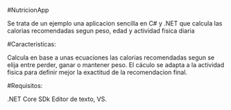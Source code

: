 #NutricionApp

Se trata de un ejemplo una aplicacion sencilla en C# y .NET que calcula las calorias recomendadas segun peso, edad y actividad fisica diaria

#Caracteristicas:

Calcula en base a unas ecuaciones las calorias recomendadas segun se elija entre perder, ganar o mantener peso.
El cáculo se adapta a la actividad fisica para definir mejor la exactitud de la recomendacion final.

#Requisitos:

.NET Core SDk
Editor de texto, VS.
